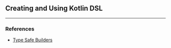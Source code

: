 ## Creating and Using Kotlin DSL

---

### References

- [Type Safe Builders](https://kotlinlang.org/docs/type-safe-builders.html)